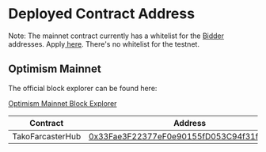 # Deployed Contract Address

Note: The mainnet contract currently has a whitelist for the [Bidder](broken-reference) addresses. Apply[ here](https://form.zootools.co/go/Gku1ElD19dlnOmcExFl8). There's no whitelist for the testnet.

## Optimism Mainnet

The official block explorer can be found here:

[Optimism Mainnet Block Explorer](https://optimistic.etherscan.io/)

<table><thead><tr><th width="299">Contract</th><th>Address</th></tr></thead><tbody><tr><td>TakoFarcasterHub</td><td><a href="https://optimistic.etherscan.io/address/0x33Fae3F22377eF0e90155fD053C94f31fcc74fB6">0x33Fae3F22377eF0e90155fD053C94f31fcc74fB6</a></td></tr></tbody></table>
